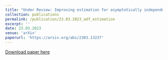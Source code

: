 ```yaml
---
title: "Under Review: Improving estimation for asymptotically independent bivariate extremes via global estimators for the angular dependence function (joint with J. L. Wadsworth and E. F. Eastoe)"
collection: publications
permalink: /publication/23.03.2023_adf_estimation
excerpt: ''
date: 23.03.2023
venue: 'arXiv'
paperurl: 'https://arxiv.org/abs/2303.13237'
---
```


[Download paper here](https://arxiv.org/abs/2303.13237)
